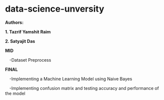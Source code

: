 # data-science-unversity

**Authors:**

**1. Tazrif Yamshit Raim**

**2. Satyajit Das**

**MID**

&emsp;-Dataset Preprocess

**FINAL**

&emsp;-Implementing a Machine Learning Model using Naive Bayes

&emsp;-Implementing confusion matrix and testing accuracy and performance of the model
